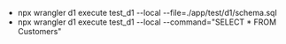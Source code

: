 - npx wrangler d1 execute test_d1 --local --file=./app/test/d1/schema.sql
- npx wrangler d1 execute test_d1 --local --command="SELECT * FROM Customers"
